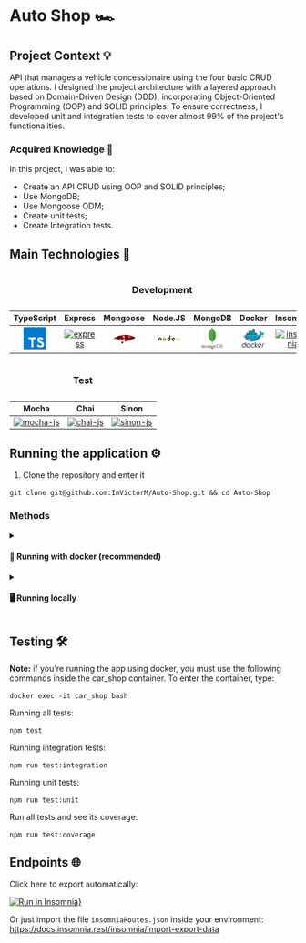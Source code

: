 # Auto Shop 🏎️

## Project Context 💡
API that manages a vehicle concessionaire using the four basic CRUD operations. I designed the project architecture with a layered approach based on Domain-Driven Design (DDD), incorporating Object-Oriented Programming (OOP) and SOLID principles. To ensure correctness, I developed unit and integration tests to cover almost 99% of the project's functionalities.

### Acquired Knowledge 📖

In this project, I was able to:
- Create an API CRUD using OOP and SOLID principles;
- Use MongoDB;
- Use Mongoose ODM;
- Create unit tests;
- Create Integration tests.

## Main Technologies 🧰
<table>
    <caption align="center"><h3>Development</h3></caption>
    <thead>
        <tr>
            <th>TypeScript</th>
            <th>Express</th>
            <th>Mongoose</th>
            <th>Node.JS</th>
            <th>MongoDB</th>
            <th>Docker</th>
            <th>Insomnia</th>
        </tr>
    </thead>
    <tbody>
        <tr>
            <td align="center">
                <a href="https://www.typescriptlang.org/" target="_blank" rel="noreferrer"> 
                    <img 
                        src="https://raw.githubusercontent.com/devicons/devicon/master/icons/typescript/typescript-original.svg" 
                        alt="typescript" 
                        width="40" 
                        height="40"
                    />
                </a>
            </td>
            <td align="center">
                <a href="https://expressjs.com/" target="_blank">
                    <img
                        src="https://www.orafox.com/wp-content/uploads/2019/01/expressjs.png"
                        alt="express"
                        width="40"
                        height="40"
                    />
                </a>
            </td>
            <td align="center">
                <a href="https://mongoosejs.com/" target="_blank">
                    <img
                        src="https://raw.githubusercontent.com/github/explore/80688e429a7d4ef2fca1e82350fe8e3517d3494d/topics/mongoose/mongoose.png"
                        alt="mongoose"
                        width="40"
                        height="40"
                    />
                </a>
            </td>
            <td align="center">
                <a href="https://nodejs.org" target="_blank" rel="noreferrer"> 
                    <img 
                        src="https://raw.githubusercontent.com/devicons/devicon/master/icons/nodejs/nodejs-original-wordmark.svg" 
                        alt="nodejs" 
                        width="40" 
                        height="40"
                    /> 
                </a>
            </td>
            <td align="center">
                 <a href="https://www.mongodb.com/" target="_blank" rel="noreferrer"> 
                     <img 
                         src="https://raw.githubusercontent.com/devicons/devicon/master/icons/mongodb/mongodb-original-wordmark.svg" 
                         alt="mongodb" 
                         width="40" 
                         height="40"
                    /> 
                </a>
            </td>
            <td align="center">
                <a href="https://www.docker.com/" target="_blank" rel="noreferrer"> 
                    <img 
                        src="https://raw.githubusercontent.com/devicons/devicon/master/icons/docker/docker-original-wordmark.svg" 
                        alt="docker" 
                        width="40" 
                        height="40"
                    /> 
                </a>
            </td>
            <td align="center">
                <a href="https://insomnia.rest/" target="_blank" rel="noreferrer"> 
                    <img 
                        src="https://storage.googleapis.com/indie-hackers.appspot.com/product-avatars/insomnia/ibTLPyjwVebnZjMGKvz6ztarnuV2" 
                        alt="insomnia" 
                        width="40" 
                        height="40"
                    /> 
                </a>
            </td>
        </tr>
    </tbody>
</table>
<table>
    <caption align="center"><h3>Test</h3></caption>
    <thead>
        <tr>
            <th>Mocha</th>
            <th>Chai</th>
            <th>Sinon</th>
        </tr>
    </thead>
    <tbody>
        <tr>
            <td align="center">
                <a href="https://mochajs.org/" target="_blank" rel"noreferrer">
                    <img
                        src="https://avatars.githubusercontent.com/u/8770005?s=200&v=4"
                        alt="mocha-js"
                        width="40"
                        height="40"
                    />
                </a>
            </td>
             <td align="center">
                <a href="https://www.chaijs.com/" target="_blank" rel="noreferrer"> 
                    <img src="https://raw.githubusercontent.com/gist/keithamus/3d8cfbaeddf8bdf5f7cd94a3bdae0934/raw/63ca295f3aa7e1b94b598d84dfe0330383497a8c/Chai%20Logo%20(C).svg"
                        alt="chai-js" 
                        width="40" 
                        height="40"
                    /> 
                </a>
            </td>
             <td align="center">
                <a href="https://sinonjs.org/" target="_blank" rel="noreferrer"> 
                    <img 
                        src="https://sinonjs.org/assets/images/logo.png" 
                        alt="sinon-js" 
                        width="40" 
                        height="40"
                    /> 
                </a>
            </td>
        </tr>
    </tbody>
</table>

## Running the application ⚙️

1. Clone the repository and enter it
```
git clone git@github.com:ImVictorM/Auto-Shop.git && cd Auto-Shop
```

### Methods

<details>
<summary><h4>🐋 Running with docker (recommended)</h4></summary>

 > You must have docker and docker-compose installed
 
2. Get the containers running
```
docker-compose up -d
```

</details>

<details>
<summary><h4>🖥️ Running locally</h4></summary>

 > You must have node on version 16 and MongoDB installed
 
2. Install the dependencies
```
npm install
```

3. Rename the file `.env.example` to `.env`

4. Start the server
```
npm run dev
```
</details>

## Testing 🛠️
<strong>Note:</strong> if you're running the app using docker, you must use the following commands inside the car_shop container. To enter the container, type:
```
docker exec -it car_shop bash
```

Running all tests:
```
npm test
```
Running integration tests:
```
npm run test:integration
```
Running unit tests:
```
npm run test:unit
```
Run all tests and see its coverage:
```
npm run test:coverage
```

## Endpoints 🌐

Click here to export automatically:

[![Run in Insomnia}](https://insomnia.rest/images/run.svg)](https://insomnia.rest/run/?label=Auto%20Shop&uri=https%3A%2F%2Fraw.githubusercontent.com%2FImVictorM%2FAuto-Shop%2Freadme%2FinsomniaRoutes.json)

Or just import the file `insomniaRoutes.json` inside your environment: https://docs.insomnia.rest/insomnia/import-export-data
